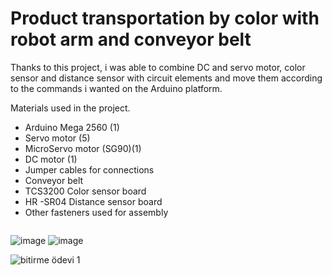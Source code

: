 # Product transportation by color with robot arm and conveyor belt

   Thanks to this project, i was able to combine DC and servo motor, color sensor and distance sensor with circuit elements and move them according to the commands i wanted on the Arduino platform.

Materials used in the project.
- Arduino Mega 2560 (1)
- Servo motor (5)
- MicroServo motor (SG90)(1) 
- DC motor (1)
- Jumper cables for connections
- Conveyor belt
- TCS3200 Color sensor board
- HR -SR04 Distance sensor  board
- Other fasteners used for assembly

<img scr = "https://user-images.githubusercontent.com/80620991/147467260-75b6973e-1bc7-4c30-943a-98267f2bbc38.png" width = "300" />

![image](https://user-images.githubusercontent.com/80620991/147467260-75b6973e-1bc7-4c30-943a-98267f2bbc38.png) ![image](https://user-images.githubusercontent.com/80620991/147467363-c71cb632-4ebc-467a-9785-75b1fd62fee8.png)

![bitirme ödevi 1](https://user-images.githubusercontent.com/80620991/147472205-0b66b7c7-82a4-4044-9c5b-bfbd76d24377.jpeg)
